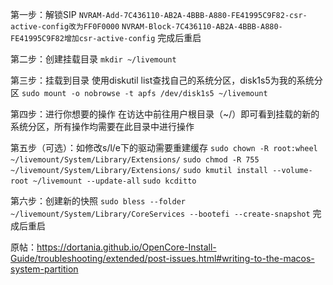第一步：解锁SIP
`NVRAM-Add-7C436110-AB2A-4BBB-A880-FE41995C9F82-csr-active-config改为FF0F0000`
`NVRAM-Block-7C436110-AB2A-4BBB-A880-FE41995C9F82增加csr-active-config`
完成后重启

第二步：创建挂载目录
`mkdir ~/livemount`

第三步：挂载到目录
使用diskutil list查找自己的系统分区，disk1s5为我的系统分区
`sudo mount -o nobrowse -t apfs /dev/disk1s5 ~/livemount`

第四步：进行你想要的操作
在访达中前往用户根目录（~/）即可看到挂载的新的系统分区，所有操作均需要在此目录中进行操作

第五步（可选）：如修改s/l/e下的驱动需要重建缓存
`sudo chown -R root:wheel ~/livemount/System/Library/Extensions/`
`sudo chmod -R 755 ~/livemount/System/Library/Extensions/`
`sudo kmutil install --volume-root ~/livemount --update-all`
`sudo kcditto`

第六步：创建新的快照
`sudo bless --folder ~/livemount/System/Library/CoreServices --bootefi --create-snapshot`
完成后重启



原帖：https://dortania.github.io/OpenCore-Install-Guide/troubleshooting/extended/post-issues.html#writing-to-the-macos-system-partition
